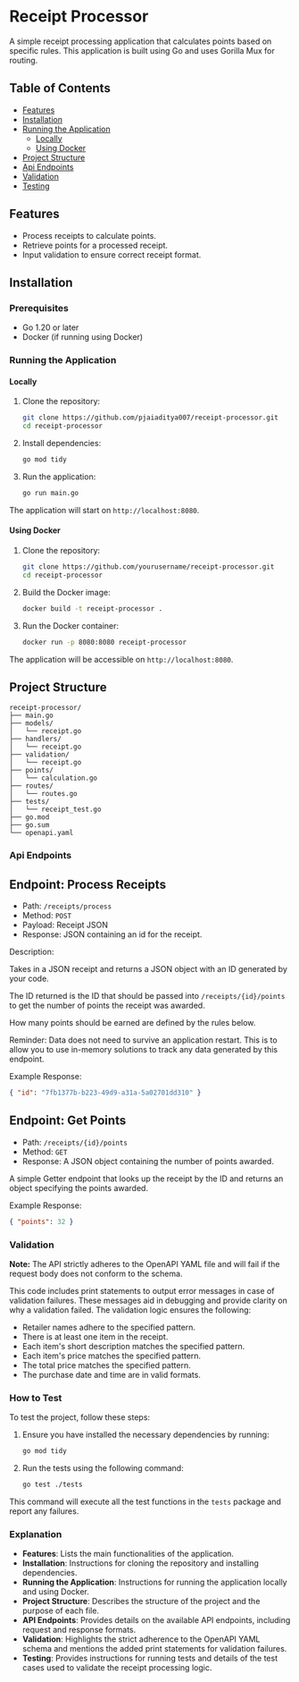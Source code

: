 # Receipt Processor

A simple receipt processing application that calculates points based on specific rules. This application is built using Go and uses Gorilla Mux for routing.

## Table of Contents

- [Features](#features)
- [Installation](#installation)
- [Running the Application](#running-the-application)
  - [Locally](#locally)
  - [Using Docker](#using-docker)
- [Project Structure](#project-structure)
- [Api Endpoints](#api-endpoints)
- [Validation](#validation)
- [Testing](#testing)

## Features

- Process receipts to calculate points.
- Retrieve points for a processed receipt.
- Input validation to ensure correct receipt format.

## Installation

### Prerequisites

- Go 1.20 or later
- Docker (if running using Docker)

### Running the Application

#### Locally

1. Clone the repository:

    ```sh
    git clone https://github.com/pjaiaditya007/receipt-processor.git
    cd receipt-processor
    ```

2. Install dependencies:

    ```sh
    go mod tidy
    ```

3. Run the application:

    ```sh
    go run main.go
    ```

The application will start on `http://localhost:8080`.

#### Using Docker

1. Clone the repository:

    ```sh
    git clone https://github.com/yourusername/receipt-processor.git
    cd receipt-processor
    ```

2. Build the Docker image:

    ```sh
    docker build -t receipt-processor .
    ```

3. Run the Docker container:

    ```sh
    docker run -p 8080:8080 receipt-processor
    ```

The application will be accessible on `http://localhost:8080`.

## Project Structure

```plaintext
receipt-processor/
├── main.go
├── models/
│   └── receipt.go
├── handlers/
│   └── receipt.go
├── validation/
│   └── receipt.go
├── points/
│   └── calculation.go
├── routes/
│   └── routes.go
├── tests/
│   └── receipt_test.go
├── go.mod
├── go.sum
└── openapi.yaml
```

### Api Endpoints

## Endpoint: Process Receipts

* Path: `/receipts/process`
* Method: `POST`
* Payload: Receipt JSON
* Response: JSON containing an id for the receipt.

Description:

Takes in a JSON receipt and returns a JSON object with an ID generated by your code.

The ID returned is the ID that should be passed into `/receipts/{id}/points` to get the number of points the receipt was awarded.

How many points should be earned are defined by the rules below.

Reminder: Data does not need to survive an application restart. This is to allow you to use in-memory solutions to track any data generated by this endpoint.

Example Response:
```json
{ "id": "7fb1377b-b223-49d9-a31a-5a02701dd310" }
```

## Endpoint: Get Points

* Path: `/receipts/{id}/points`
* Method: `GET`
* Response: A JSON object containing the number of points awarded.

A simple Getter endpoint that looks up the receipt by the ID and returns an object specifying the points awarded.

Example Response:
```json
{ "points": 32 }
```

### Validation

**Note:** The API strictly adheres to the OpenAPI YAML file and will fail if the request body does not conform to the schema.

This code includes print statements to output error messages in case of validation failures. These messages aid in debugging and provide clarity on why a validation failed. The validation logic ensures the following:

- Retailer names adhere to the specified pattern.
- There is at least one item in the receipt.
- Each item's short description matches the specified pattern.
- Each item's price matches the specified pattern.
- The total price matches the specified pattern.
- The purchase date and time are in valid formats.


### How to Test

To test the project, follow these steps:

1. Ensure you have installed the necessary dependencies by running:

    ```sh
    go mod tidy
    ```

2. Run the tests using the following command:

    ```sh
    go test ./tests
    ```

This command will execute all the test functions in the `tests` package and report any failures.

### Explanation

- **Features**: Lists the main functionalities of the application.
- **Installation**: Instructions for cloning the repository and installing dependencies.
- **Running the Application**: Instructions for running the application locally and using Docker.
- **Project Structure**: Describes the structure of the project and the purpose of each file.
- **API Endpoints**: Provides details on the available API endpoints, including request and response formats.
- **Validation**: Highlights the strict adherence to the OpenAPI YAML schema and mentions the added print statements for validation failures.
- **Testing**: Provides instructions for running tests and details of the test cases used to validate the receipt processing logic.
